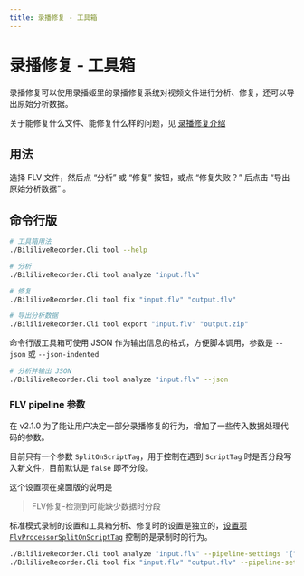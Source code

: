 ```yaml
---
title: 录播修复 - 工具箱
---
```


# 录播修复 - 工具箱

录播修复可以使用录播姬里的录播修复系统对视频文件进行分析、修复，还可以导出原始分析数据。

关于能修复什么文件、能修复什么样的问题，见 [录播修复介绍](../repair.md)

## 用法

选择 FLV 文件，然后点 “分析” 或 “修复” 按钮，或点 “修复失败？” 后点击 “导出原始分析数据” 。

## 命令行版

```sh
# 工具箱用法
./BililiveRecorder.Cli tool --help

# 分析
./BililiveRecorder.Cli tool analyze "input.flv"

# 修复
./BililiveRecorder.Cli tool fix "input.flv" "output.flv"

# 导出分析数据
./BililiveRecorder.Cli tool export "input.flv" "output.zip"
```

命令行版工具箱可使用 JSON 作为输出信息的格式，方便脚本调用，参数是 `--json` 或 `--json-indented`

```sh
# 分析并输出 JSON
./BililiveRecorder.Cli tool analyze "input.flv" --json
```

### FLV pipeline 参数

在 v2.1.0 为了能让用户决定一部分录播修复的行为，增加了一些传入数据处理代码的参数。

目前只有一个参数 `SplitOnScriptTag`，用于控制在遇到 `ScriptTag` 时是否分段写入新文件，目前默认是 `false` 即不分段。

这个设置项在桌面版的说明是

> FLV修复-检测到可能缺少数据时分段

标准模式录制的设置和工具箱分析、修复时的设置是独立的，[设置项 `FlvProcessorSplitOnScriptTag`](../settings.md#s-FlvProcessorSplitOnScriptTag) 控制的是录制时的行为。

```sh
./BililiveRecorder.Cli tool analyze "input.flv" --pipeline-settings '{"SplitOnScriptTag": true}'
./BililiveRecorder.Cli tool fix "input.flv" "output.flv" --pipeline-settings '{"SplitOnScriptTag": true}'
```
